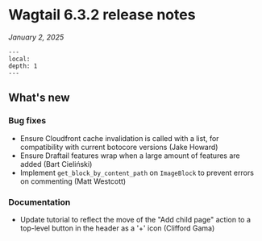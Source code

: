 # Wagtail 6.3.2 release notes

_January 2, 2025_

```{contents}
---
local:
depth: 1
---
```

## What's new

### Bug fixes

 * Ensure Cloudfront cache invalidation is called with a list, for compatibility with current botocore versions (Jake Howard)
 * Ensure Draftail features wrap when a large amount of features are added (Bart Cieliński)
 * Implement `get_block_by_content_path` on `ImageBlock` to prevent errors on commenting (Matt Westcott)

### Documentation

 * Update tutorial to reflect the move of the "Add child page" action to a top-level button in the header as a '+' icon (Clifford Gama)
